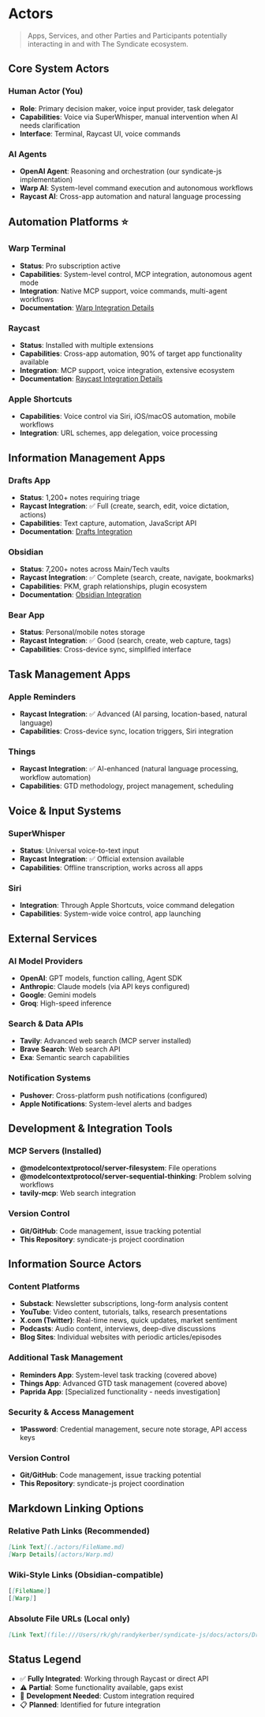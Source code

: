 # Actors

> Apps, Services, and other Parties and Participants potentially interacting in and with The Syndicate ecosystem.

## Core System Actors

### Human Actor (You)
- **Role**: Primary decision maker, voice input provider, task delegator
- **Capabilities**: Voice via SuperWhisper, manual intervention when AI needs clarification
- **Interface**: Terminal, Raycast UI, voice commands

### AI Agents
- **OpenAI Agent**: Reasoning and orchestration (our syndicate-js implementation)
- **Warp AI**: System-level command execution and autonomous workflows
- **Raycast AI**: Cross-app automation and natural language processing

## Automation Platforms ⭐

### Warp Terminal
- **Status**: Pro subscription active
- **Capabilities**: System-level control, MCP integration, autonomous agent mode
- **Integration**: Native MCP support, voice commands, multi-agent workflows
- **Documentation**: [Warp Integration Details](actors/Warp.md)

### Raycast
- **Status**: Installed with multiple extensions
- **Capabilities**: Cross-app automation, 90% of target app functionality available
- **Integration**: MCP support, voice integration, extensive ecosystem
- **Documentation**: [Raycast Integration Details](actors/Raycast.md)

### Apple Shortcuts
- **Capabilities**: Voice control via Siri, iOS/macOS automation, mobile workflows
- **Integration**: URL schemes, app delegation, voice processing

## Information Management Apps

### Drafts App
- **Status**: 1,200+ notes requiring triage
- **Raycast Integration**: ✅ Full (create, search, edit, voice dictation, actions)
- **Capabilities**: Text capture, automation, JavaScript API
- **Documentation**: [Drafts Integration](actors/Drafts.md)

### Obsidian
- **Status**: 7,200+ notes across Main/Tech vaults
- **Raycast Integration**: ✅ Complete (search, create, navigate, bookmarks)
- **Capabilities**: PKM, graph relationships, plugin ecosystem
- **Documentation**: [Obsidian Integration](actors/Obsidian.md)

### Bear App
- **Status**: Personal/mobile notes storage
- **Raycast Integration**: ✅ Good (search, create, web capture, tags)
- **Capabilities**: Cross-device sync, simplified interface

## Task Management Apps

### Apple Reminders
- **Raycast Integration**: ✅ Advanced (AI parsing, location-based, natural language)
- **Capabilities**: Cross-device sync, location triggers, Siri integration

### Things
- **Raycast Integration**: ✅ AI-enhanced (natural language processing, workflow automation)
- **Capabilities**: GTD methodology, project management, scheduling

## Voice & Input Systems

### SuperWhisper
- **Status**: Universal voice-to-text input
- **Raycast Integration**: ✅ Official extension available
- **Capabilities**: Offline transcription, works across all apps

### Siri
- **Integration**: Through Apple Shortcuts, voice command delegation
- **Capabilities**: System-wide voice control, app launching

## External Services

### AI Model Providers
- **OpenAI**: GPT models, function calling, Agent SDK
- **Anthropic**: Claude models (via API keys configured)
- **Google**: Gemini models
- **Groq**: High-speed inference

### Search & Data APIs
- **Tavily**: Advanced web search (MCP server installed)
- **Brave Search**: Web search API
- **Exa**: Semantic search capabilities

### Notification Systems
- **Pushover**: Cross-platform push notifications (configured)
- **Apple Notifications**: System-level alerts and badges

## Development & Integration Tools

### MCP Servers (Installed)
- **@modelcontextprotocol/server-filesystem**: File operations
- **@modelcontextprotocol/server-sequential-thinking**: Problem solving workflows
- **tavily-mcp**: Web search integration

### Version Control
- **Git/GitHub**: Code management, issue tracking potential
- **This Repository**: syndicate-js project coordination

## Information Source Actors

### Content Platforms
- **Substack**: Newsletter subscriptions, long-form analysis content
- **YouTube**: Video content, tutorials, talks, research presentations
- **X.com (Twitter)**: Real-time news, quick updates, market sentiment
- **Podcasts**: Audio content, interviews, deep-dive discussions
- **Blog Sites**: Individual websites with periodic articles/episodes

### Additional Task Management
- **Reminders App**: System-level task tracking (covered above)
- **Things App**: Advanced GTD task management (covered above)
- **Paprida App**: [Specialized functionality - needs investigation]

### Security & Access Management
- **1Password**: Credential management, secure note storage, API access keys

### Version Control
- **Git/GitHub**: Code management, issue tracking potential
- **This Repository**: syndicate-js project coordination

## Markdown Linking Options

### Relative Path Links (Recommended)
```markdown
[Link Text](./actors/FileName.md)
[Warp Details](actors/Warp.md)
```

### Wiki-Style Links (Obsidian-compatible)
```markdown
[[FileName]]
[[Warp]]
```

### Absolute File URLs (Local only)
```markdown
[Link Text](file:///Users/rk/gh/randykerber/syndicate-js/docs/actors/Drafts.md)
```

## Status Legend
- ✅ **Fully Integrated**: Working through Raycast or direct API
- ⚠️ **Partial**: Some functionality available, gaps exist  
- 🔧 **Development Needed**: Custom integration required
- 📋 **Planned**: Identified for future integration

